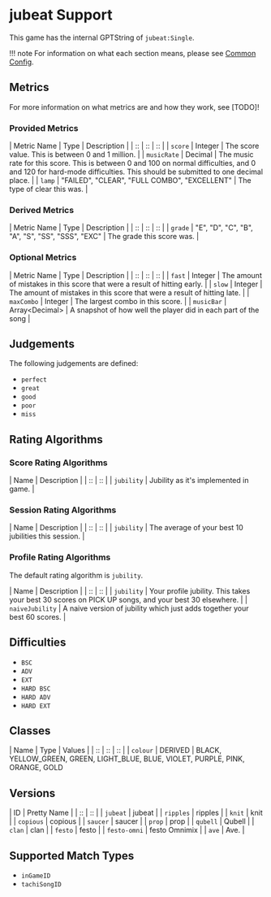 # jubeat Support

This game has the internal GPTString of `jubeat:Single`.

!!! note
	For information on what each section means, please see [Common Config](../common-config/index.md).

## Metrics

For more information on what metrics are and how they work, see [TODO]!

### Provided Metrics

| Metric Name | Type | Description |
| :: | :: | :: |
| `score` | Integer | The score value. This is between 0 and 1 million. |
| `musicRate` | Decimal | The music rate for this score. This is between 0 and 100 on normal difficulties, and 0 and 120 for hard-mode difficulties. This should be submitted to one decimal place. |
| `lamp` | "FAILED", "CLEAR", "FULL COMBO", "EXCELLENT" | The type of clear this was. |

### Derived Metrics

| Metric Name | Type | Description |
| :: | :: | :: |
| `grade` | "E", "D", "C", "B", "A", "S", "SS", "SSS", "EXC" | The grade this score was. |

### Optional Metrics

| Metric Name | Type | Description |
| :: | :: | :: |
| `fast` | Integer | The amount of mistakes in this score that were a result of hitting early. |
| `slow` | Integer | The amount of mistakes in this score that were a result of hitting late. |
| `maxCombo` | Integer | The largest combo in this score. |
| `musicBar` | Array&lt;Decimal&gt; | A snapshot of how well the player did in each part of the song |

## Judgements

The following judgements are defined:

- `perfect`
- `great`
- `good`
- `poor`
- `miss`

## Rating Algorithms

### Score Rating Algorithms

| Name | Description |
| :: | :: |
| `jubility` | Jubility as it's implemented in game. |

### Session Rating Algorithms

| Name | Description |
| :: | :: |
| `jubility` | The average of your best 10 jubilities this session. |

### Profile Rating Algorithms

The default rating algorithm is `jubility`.

| Name | Description |
| :: | :: |
| `jubility` | Your profile jubility. This takes your best 30 scores on PICK UP songs, and your best 30 elsewhere. |
| `naiveJubility` | A naive version of jubility which just adds together your best 60 scores. |

## Difficulties

- `BSC`
- `ADV`
- `EXT`
- `HARD BSC`
- `HARD ADV`
- `HARD EXT`

## Classes

| Name | Type | Values |
| :: | :: | :: |
| `colour` | DERIVED | BLACK, YELLOW_GREEN, GREEN, LIGHT_BLUE, BLUE, VIOLET, PURPLE, PINK, ORANGE, GOLD

## Versions

| ID | Pretty Name |
| :: | :: |
| `jubeat` | jubeat |
| `ripples` | ripples |
| `knit` | knit |
| `copious` | copious |
| `saucer` | saucer |
| `prop` | prop |
| `qubell` | Qubell |
| `clan` | clan |
| `festo` | festo |
| `festo-omni` | festo Omnimix |
| `ave` | Ave. |

## Supported Match Types

- `inGameID`
- `tachiSongID`
